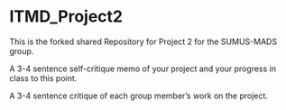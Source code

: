 # ITMD_Project2
This is the forked shared Repository for Project 2 for the SUMUS-MADS group.

A 3-4 sentence self-critique memo of your project and your progress in class to this point.

A 3-4 sentence critique of each group member’s work on the project.
